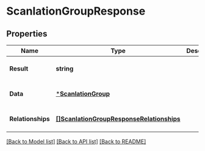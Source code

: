 # ScanlationGroupResponse

## Properties
Name | Type | Description | Notes
------------ | ------------- | ------------- | -------------
**Result** | **string** |  | [optional] [default to null]
**Data** | [***ScanlationGroup**](ScanlationGroup.md) |  | [optional] [default to null]
**Relationships** | [**[]ScanlationGroupResponseRelationships**](ScanlationGroupResponse_relationships.md) |  | [optional] [default to null]

[[Back to Model list]](../README.md#documentation-for-models) [[Back to API list]](../README.md#documentation-for-api-endpoints) [[Back to README]](../README.md)

